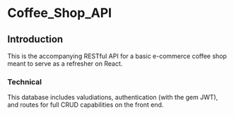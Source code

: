 # Coffee_Shop_API

## Introduction

This is the accompanying RESTful API for a basic e-commerce coffee shop meant to serve as a refresher on React. 

### Technical

This database includes valudiations, authentication (with the gem JWT), and routes for full CRUD capabilities on the front end. 
